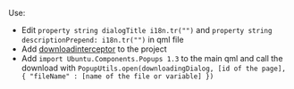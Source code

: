 Use:
- Edit `property string dialogTitle i18n.tr("")` and `property string descriptionPrepend: i18n.tr("")` in qml file
- Add [downloadinterceptor](http://github.com/bhdouglass/downloadinterceptor) to the project
- Add `import Ubuntu.Components.Popups 1.3` to the main qml and call the download with `PopupUtils.open(downloadingDialog, [id of the page], { "fileName" : [name of the file or variable] })`
